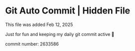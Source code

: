 # Git Auto Commit | Hidden File

This file was added Feb 12, 2025

Just for fun and keeping my daily git commit active 🤪

commit number: 2633586
